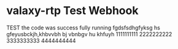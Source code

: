 # valaxy-rtp Test Webhook
TEST
the code was success fully running
fgdsfsdhgfyksg hs
gfeyusbckjh,khbvvbh bj
vbnbgv hu khfuyh
1111111111
2222222222
3333333333
4444444444
